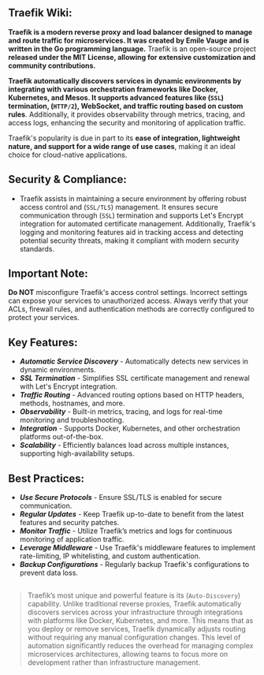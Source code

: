 ## Traefik Wiki:

**Traefik is a modern reverse proxy and load balancer designed to manage and route traffic for microservices. It was created by Emile Vauge and is written in the Go programming language.** Traefik is an open-source project **released under the MIT License, allowing for extensive customization and community contributions.**

**Traefik automatically discovers services in dynamic environments by integrating with various orchestration frameworks like Docker, Kubernetes, and Mesos. It supports advanced features like (`SSL`) termination, (`HTTP/2`), WebSocket, and traffic routing based on custom rules**. Additionally, it provides observability through metrics, tracing, and access logs, enhancing the security and monitoring of application traffic.

Traefik's popularity is due in part to its **ease of integration, lightweight nature, and support for a wide range of use cases**, making it an ideal choice for cloud-native applications.


## Security & Compliance:

- Traefik assists in maintaining a secure environment by offering robust access control and (`SSL/TLS`) management. It ensures secure communication through (`SSL`) termination and supports Let's Encrypt integration for automated certificate management. Additionally, Traefik's logging and monitoring features aid in tracking access and detecting potential security threats, making it compliant with modern security standards.


## Important Note: 
**Do NOT** misconfigure Traefik's access control settings. Incorrect settings can expose your services to unauthorized access. Always verify that your ACLs, firewall rules, and authentication methods are correctly configured to protect your services.

## Key Features:

- ***Automatic Service Discovery*** -  Automatically detects new services in dynamic environments.
- ***SSL Termination*** - Simplifies SSL certificate management and renewal with Let's Encrypt integration.
- ***Traffic Routing*** - Advanced routing options based on HTTP headers, methods, hostnames, and more.
- ***Observability*** - Built-in metrics, tracing, and logs for real-time monitoring and troubleshooting.
- ***Integration*** - Supports Docker, Kubernetes, and other orchestration platforms out-of-the-box.
- ***Scalability*** - Efficiently balances load across multiple instances, supporting high-availability setups.

## Best Practices:

- ***Use Secure Protocols*** -  Ensure SSL/TLS is enabled for secure communication.
- ***Regular Updates*** - Keep Traefik up-to-date to benefit from the latest features and security patches.
- ***Monitor Traffic*** - Utilize Traefik’s metrics and logs for continuous monitoring of application traffic.
- ***Leverage Middleware*** - Use Traefik's middleware features to implement rate-limiting, IP whitelisting, and custom authentication.
- ***Backup Configurations*** - Regularly backup Traefik's configurations to prevent data loss.

##
> Traefik’s most unique and powerful feature is its (`Auto-Discovery`) capability. Unlike traditional reverse proxies, Traefik automatically discovers services across your infrastructure through integrations with platforms like Docker, Kubernetes, and more. This means that as you deploy or remove services, Traefik dynamically adjusts routing without requiring any manual configuration changes. This level of automation significantly reduces the overhead for managing complex microservices architectures, allowing teams to focus more on development rather than infrastructure management.
